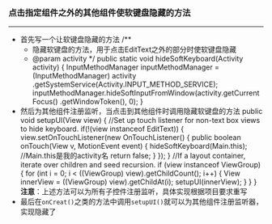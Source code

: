 ### 点击指定组件之外的其他组件使软键盘隐藏的方法
***
* 首先写一个让软键盘隐藏的方法
      /**
  	 * 隐藏软键盘的方法，用于点击EditText之外的部分时使软键盘隐藏
  	 * @param activity
  	 */
  	public static void hideSoftKeyboard(Activity activity) {
  		InputMethodManager inputMethodManager = (InputMethodManager) activity
  				.getSystemService(Activity.INPUT_METHOD_SERVICE);
  		inputMethodManager.hideSoftInputFromWindow(activity.getCurrentFocus()
  				.getWindowToken(), 0);
  	}
* 然后为其他组件注册监听，当点击到其他组件时调用隐藏软键盘的方法
      public void setupUI(View view) {
          //Set up touch listener for non-text box views to hide keyboard.
          if(!(view instanceof EditText)) {
              view.setOnTouchListener(new OnTouchListener() {
                  public boolean onTouch(View v, MotionEvent event) {
                      hideSoftKeyboard(Main.this);  //Main.this是我的activity名
                      return false;
                  }
              });
          }
          //If a layout container, iterate over children and seed recursion.
          if (view instanceof ViewGroup) {
              for (int i = 0; i < ((ViewGroup) view).getChildCount(); i++) {
                  View innerView = ((ViewGroup) view).getChildAt(i);
                  setupUI(innerView);
              }
          }
      }
**注意**：上述方法可以为所有子控件注册监听，具体实现根据项目要求重写
* 最后在`onCreat()`之类的方法中调用`setupUI()`就可以为其他组件注册监听器，实现隐藏了
